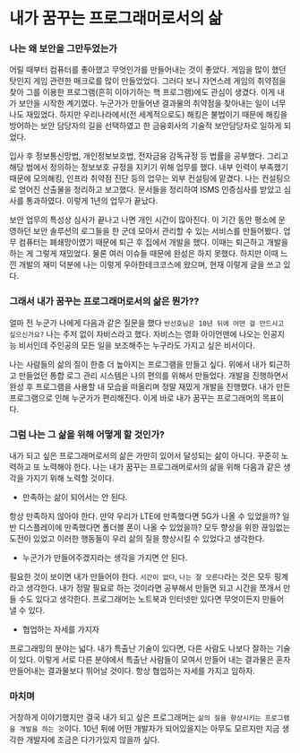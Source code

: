 # 내가 꿈꾸는 프로그래머로서의 삶

### 나는 왜 보안을 그만두었는가

어릴 때부터 컴퓨터를 좋아했고 무엇인가를 만들어내는 것이 좋았다. 게임을 많이 했던 탓인지 게임 관련한 매크로를 많이 만들었었다.
그러다 보니 자연스레 게임의 취약점을 찾아 그를 이용한 프로그램(흔히 이야기하는 핵 프로그램)에도 관심이 생겼다. 이게 내가 보안을 시작한 계기였다.
누군가가 만들어낸 결과물의 취약점을 찾아내는 일이 너무나도 재밌었다. 하지만 우리나라에서(전 세계적으로도) 해킹은 불법이기 때문에 해킹을 방어하는 보안 담당자의 길을 선택하였고
한 금융회사의 기술적 보안담당자로 일하게 되었다.

입사 후 정보통신망법, 개인정보보호법, 전자금융 감독규정 등 법률을 공부했다. 그리고 해당 법에서 정의하는 정보보호 규정을 지키기 위해 업무를 했다. 내부 인력이 부족했기 때문에 모의해킹, 인프라 취약점 진단 등의 업무는 외부 컨설팅에 맡겼다. 나는 컨설팅으로 얻어진 산출물을 정리하고 보고했다. 문서들을 정리하여 ISMS 인증심사를 받았고 심사를 통과하였다. 이렇게 1년의 업무가 끝났다.

보안 업무의 특성상 심사가 끝나고 나면 개인 시간이 많아진다. 이 기간 동안 평소에 운영하던 보안 솔루션의 로그들을 한 군데 모아서 관리할 수 있는 서비스를 만들어봤다. 업무 컴퓨터는 폐쇄망이였기 때문에 퇴근 후 집에서 개발을 했다. 이때는 퇴근하고 개발을 하는 게 그렇게 재밌었다. 물론 여러 이슈들 때문에 완성은 하지 못했다. 하지만 이때 느낀 개발의 재미 덕분에 나는 이렇게 우아한테크코스에 왔으며, 현재 이렇게 글을 쓰고 있다.

### 그래서 내가 꿈꾸는 프로그래머로서의 삶은 뭔가??

얼마 전 누군가 나에게 다음과 같은 질문을 했다 `반선호님은 10년 뒤에 어떤 걸 만드시고 싶으신가요?` 나는 주저 없이 자비스라고 했다. 자비스는 영화 아이언맨에 나오는 인공지능 비서인데 주인공의 모든 일을 보조해주는 누구라도 가지고 싶은 비서이다. 

나는 사람들의 삶의 질이 한층 더 높아지는 프로그램을 만들고 싶다. 위에서 내가 퇴근하고 만들었던 통합 로그 관리 시스템은 나의 편의를 위해서 만들었다. 개발을 진행하면서 완성 후 프로그램을 사용할 내 모습을 떠올리며 정말 재밌게 개발을 진행했다. 내가 만든 프로그램으로 인해 누군가가 편리해진다. 이게 바로 내가 꿈꾸는 프로그래머의 목표이다.

### 그럼 나는 그 삶을 위해 어떻게 할 것인가?

내가 되고 싶은 프로그래머로서의 삶은 가만히 있어서 달성되는 삶이 아니다. 꾸준히 노력하고 또 노력해야 한다. 나는 내가 꿈꾸는 프로그래머로서의 삶을 위해 다음과 같은 생각을 가지기 위해 노력할 것이다.

- 만족하는 삶이 되어서는 안 된다.

항상 만족하지 않아야 한다. 만약 우리가 LTE에 만족했다면 5G가 나올 수 있었을까? 일반 디스플레이에 만족했다면 폴더블 폰이 나올 수 있었을까? 모두 향상을 위한 끊임없는 도전이 있었고 이러한 행동들이 우리 삶의 질을 향상시킬 수 있었다고 생각한다.

- 누군가가 만들어주겠지라는 생각을 가지면 안 된다.

필요한 것이 보이면 내가 만들어야 한다. `시간이 없다`, `나는 잘 모른다`라는 것은 모두 핑계라고 생각한다. 내가 정말 필요로 하는 것이라면 공부해서 만들면 되고 시간을 쪼개서 만들 수도 있다고 생각한다. 프로그래머는 노트북과 인터넷만 있다면 무엇이든지 만들어 낼 수 있다.

- 협업하는 자세를 가지자

프로그래밍의 분야는 넓다. 내가 특출난 기술이 있다면, 다른 사람도 나보다 잘하는 기술이 있다. 이렇게 서로 다른 분야에서 특출난 사람들이 모여서 만들어 내는 결과물은 혼자 만들어내는 결과물보다 뛰어날 것이다. 항상 협업하는 자세를 가지고 임하자.

### 마치며

거창하게 이야기했지만 결국 내가 되고 싶은 프로그래머는 `삶의 질을 향상시키는 프로그램을 개발을 하는 것`이다. 10년 뒤에 어떤 개발자가 되어있을지는 아무도 모르지만 지금 생각한 개발자에 조금은 다가가있지 않을까 싶다.